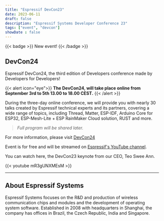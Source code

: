```yaml
---
title: "Espressif DevCon23"
date: 2023-06-11
draft: false
description: "Espressif Systems Developer Conference 23"
tags: ["event", "devcon"]
showDate : false
---
```


{{< badge >}}
New event!
{{< /badge >}}

## DevCon24

Espressif DevCon24, the third edition of Developers conference made by Developers for Developers!

{{< alert icon="eye">}}
**The DevCon24, will take place online from September 3rd to 5th 13.00 to 18.00 CEST.**
{{< /alert >}}

During the three-day online conference, we will provide you with nearly 30 talks created by Espressif technical experts and its partners, covering a wide range of topics, including Thread, Matter, ESP-IDF, Arduino Core for ESP32, ESP-Mesh-Lite + ESP RainMaker Cloud solution, RUST and more.

> *Full program will be shared later.*

For more information, please visit [DevCon24](devcon.espressif.com)

Event is for free and will be streamed on [Espressif's YouTube channel](https://www.youtube.com/channel/UCDBWNF7CJ2U5eLGT7o3rKog).

You can watch here, the DevCon23 keynote from our CEO, Teo Swee Ann.

{{< youtube mR3gUNXMEsM >}}

---

## About Espressif Systems

Espressif Systems focuses on the R&D and production of wireless communication chips and modules and the development of operating system software. Established in 2008 with headquarters in Shanghai, the company has offices in Brazil, the Czech Republic, India and Singapore.
